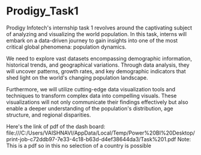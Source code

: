 # Prodigy_Task1
Prodigy Infotech's internship task 1 revolves around the captivating subject of analyzing and visualizing the world population. In this task, interns will embark on a data-driven journey to gain insights into one of the most critical global phenomena: population dynamics. 

 We need to explore vast datasets encompassing demographic information, historical trends, and geographical variations. Through data analysis, they will uncover patterns, growth rates, and key demographic indicators that shed light on the world's changing population landscape.

Furthermore, we will utilize cutting-edge data visualization tools and techniques to transform complex data into compelling visuals. These visualizations will not only communicate their findings effectively but also enable a deeper understanding of the population's distribution, age structure, and regional disparities.

Here's the link of pdf of the dash board:
file:///C:/Users/VAISHNAVI/AppData/Local/Temp/Power%20BI%20Desktop/print-job-c72ddb97-7e33-4c18-b63d-d4ef38644da3/Task%201.pdf
Note: This is a pdf so in this no selection of a country is possible
